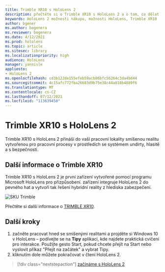 ```yaml
---
title: Trimble XR10 s HoloLens 2
description: přečtěte si o Trimble XR10 s HoloLens 2 a o tom, co dělat, když máte jednu ze svých vlastních.
keywords: HoloLens 2 možnosti nákupu, možnosti HoloLens, Trimble XR10
author: bgener
ms.author: bogenera
ms.reviewer: bogenera
ms.date: 4/12/2021
ms.prod: hololens
ms.topic: article
ms.sitesec: library
ms.localizationpriority: high
audience: HoloLens
manager: yannisle
appliesto:
- HoloLens 2
ms.openlocfilehash: cd3b122de155efeb59acb86bfc56264c3da4bd44
ms.sourcegitcommit: 4c15afc772fba26683d9b75e38c44a018b4889f6
ms.translationtype: MT
ms.contentlocale: cs-CZ
ms.lasthandoff: 07/12/2021
ms.locfileid: "113639450"
---
```

# <a name="trimble-xr10-with-hololens-2"></a>Trimble XR10 s HoloLens 2

Trimble XR10 s HoloLens 2 přináší do vaší pracovní lokality smíšenou realitu vytvořenou pro pracovní procesy v prostředích se systémem undirty, hlasitě a s bezpečností.

## <a name="learn-about-trimble-xr10"></a>Další informace o Trimble XR10

Trimble XR10 s HoloLens 2 je první zařízení vytvořené pomocí programu Microsoft HoloLens pro přizpůsobení. zařízení integruje HoloLens 2 do pevného hat a vytvoří tak řešení hybridní reality z hlediska zabezpečení.

![SKU Trimble](./images/trimble-ed.png)

Přečtěte si další informace o [TRIMBLE XR10](https://fieldtech.trimble.com/en/product/trimble-xr10-with-hololens-2).

## <a name="next-steps"></a>Další kroky

1. začněte pracovat hned se smíšenými realitami a projděte si Windows 10 v HoloLens – podívejte se na **Tipy** aplikaci, kde najdete praktická cvičení pro interakce. Použijte gesto Start, pokud chcete přejít na Start nebo vyslovit příkaz "Přejít na začátek" a vybrat Tipy.
1. kliknutím dole můžete pokračovat v čtení HoloLens 2.

> [!div class="nextstepaction"]
> [začínáme s HoloLens 2](hololens2-basic-usage.md)